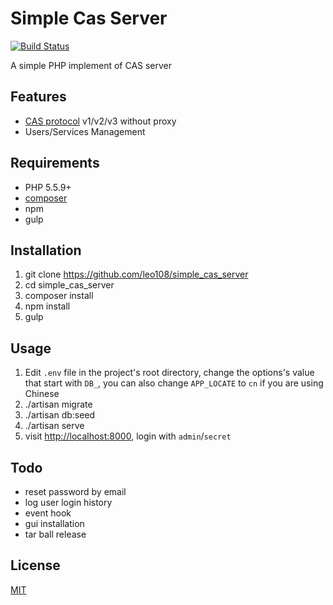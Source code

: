 # Simple Cas Server

[![Build Status](https://travis-ci.org/leo108/simple_cas_server.svg)](https://travis-ci.org/leo108/simple_cas_server)

A simple PHP implement of CAS server

## Features

* [CAS protocol](https://apereo.github.io/cas/4.2.x/protocol/CAS-Protocol-Specification.html) v1/v2/v3 without proxy
* Users/Services Management

## Requirements

* PHP 5.5.9+
* [composer](https://getcomposer.org/)
* npm
* gulp

## Installation

1. git clone https://github.com/leo108/simple_cas_server
2. cd simple_cas_server
3. composer install
4. npm install
5. gulp

## Usage

1. Edit `.env` file in the project's root directory, change the options's value that start with `DB_`, you can also change `APP_LOCATE` to `cn` if you are using Chinese
2. ./artisan migrate
3. ./artisan db:seed
4. ./artisan serve
5. visit [http://localhost:8000](http://localhost:8000), login with `admin`/`secret` 

## Todo

* reset password by email
* log user login history
* event hook
* gui installation
* tar ball release

## License

[MIT](http://opensource.org/licenses/MIT)